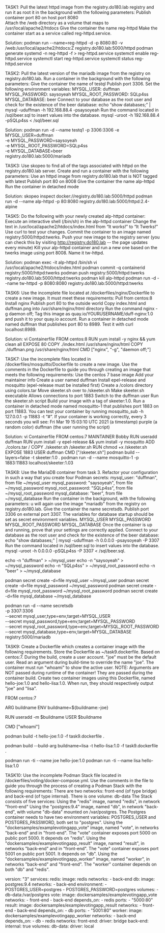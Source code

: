 TASK1:
  Pull the latest httpd image from the registry.do180.lab registry and run it as root it in the background with the following parameters:
  Publish container port 80 on host port 8080  
  Attach the /web directory as a volume that maps to /usr/local/apache2/htdocs
  Give the container the name reg-httpd
  Make the container start as a service called reg-httpd.service.

Solution:
podman run --name=reg-httpd -d -p 8080:80 -v /web:/usr/local/apache2/htdocs:Z registry.do180.lab:5000/httpd
podman generate systemd -n reg-httpd -f > reg-httpd.service
systemctl enable reg-httpd.service
systemctl start reg-httpd.service
systemctl status reg-httpd.service

TASK2:
  Pull the latest version of the mariadb image from the registry on registry.do180.lab. Run a container in the background with the following parameters:
  Give the container the name of testql
  Publish port 3306.
  Set the following environment variables:
  MYSQL_USER: duffman
  MYSQL_PASSWORD: saysoyeah
  MYSQL_ROOT_PASSWORD: SQLp4ss
  MYSQL_DATABASE: beer
  Connect to your database as the root user and check for the existence of the beer database:
    echo “show databases;” | mysql -uduffman -h 192.168.88.4 -psaysoyeah
  Run the command located in /sql/beer.sql to insert values into the database.
    mysql -uroot -h 192.168.88.4 -pSQLp4ss < /sql/beer.sql

Solution:
  podman run -d --name testq1 -p 3306:3306 -e MYSQL_USER=duffman \
  -e MYSQL_PASSWORD=saysoyeah \
  -e MYSQL_ROOT_PASSWORD=SQLp4ss \
  -e MYSQL_DATABASE=beer \
  registry.do180.lab:5000/mariadb

TASK3:
  Use skopeo to find all of the tags associated with httpd on the registry.do180.lab server. Create and run a container with the following parameters:
  Use an httpd image from registry.do180.lab that is NOT tagged with latest
  Publish port 80 on 8008
  Give the container the name alp-httpd
  Run the container in detached mode

Solution:
  skopeo inspect docker://registry.do180.lab:5000/httpd
  podman run -d --name alp-httpd -p 80:8080 registry.do180.lab:5000/httpd:2.4-alpine

TASK5:
  Do the following with your newly created alp-httpd container:
  Execute an interactive shell (/bin/sh) in the alp-httpd container
  Change the text in /usr/local/apache2/htdocs/index.html from “It works!” to “It Twerks!”
  Use curl to test your changes.
  Commit the container to an image named registry:5000/httpd:twerks.
  Push your new image to the registry server (you can check this by visiting http://registry.do180.lab -- the page updates every minute)
  Kill your alp-httpd container and run a new one based on the twerks image using port 8008. Name it tw-httpd.

Solution:
  podman exec -it alp-httpd /bin/sh 
  vi /usr/local/apache2/htdocs/index.html
  podman commit -q containerid registry:5000/httpd:twerks 
  podman push registry:5000/httpd:twerks registry.do180.lab:5000/httpd:twerks
  podman kill alp-httpd
  podman run -d --name tw-httpd -p 8080:8080 registry.do180.lab:5000/httpd:twerks

TASK6:
  Use the incomplete file located at /dockerfiles/nginx/Dockerfile to create a new image. It must meet these requirements:
  Pull from centos:8
  Install nginx
  Publish port 80 to the outside world
  Copy index.html and duffman.png into /usr/share/nginx/html directory
  Run the command nginx -g daemon off;
  Tag this image as quay.io/YOURUSERNAME/duff-nginx:1.0 and push it to your quay.io account.
  Run a container in detached mode named duffman that publishes port 80 to 8989. Test it with curl localhost:8989.

Solution:
  vi Containerfile
  FROM centos:8
  RUN yum install -y nginx && yum clean all
  EXPOSE 80
  COPY ./index.html /usr/share/nginx/html
  COPY ./duffman.png /usr/share/nginx/html
  CMD ["nginx", "-g", "daemon off;"]

TASK7:
  Use the incomplete files located in /dockerfiles/mosquitto/Dockerfile to create a new image. Use the comments in the Dockerfile to guide you through creating an image that meets the   following requirements:
  Use the centos 7 base image
  Add your maintainer info
  Create a user named duffman
  Install epel-release and mosquitto (epel-release must be installed first)
  Create a /colors directory using colors.tar
  Move skeeter.sh over to /skeeter.sh
  Make skeeter.sh executable
  Allows connections to port 1883
  Switch to the duffman user
  Run the skeeter.sh script
  Build your image with a tag of skeeter:1.0. Run a container in detached mode named mosquitto-1 that publishes port 1883 on port 11883.
  You can test your container by running
  mosquitto_sub -h 127.0.0.1 -p 11883 -t “#”. 
  If your container is working correctly, every 3 seconds you will see:
  Fri Mar 19 15:03:10 UTC 2021 (a timestamp)
  purple (a random color)
  duffman (the user running the script)

Solution:
  vi Containerfile
  FROM centos:7
  MAINTAINER Bobby 
  RUN useradd duffman
  RUN yum install -y epel-release && yum install -y mosquitto
  ADD ./colors.tar /
  COPY ./skeeter.sh /skeeter.sh
  RUN chmod +x /skeeter.sh
  EXPOSE 1883
  USER duffman
  CMD ["/skeeter.sh"]
  podman build --layers=false -t skeeter:1.0 .
  podman run -d --name mosquitto-1 -p 1883:11883 localhost/skeeter:1.03

TASK8:
  Use the MariaDB container from task 3.
  Refactor your configuration in such a way that you create four Podman secrets:
  mysql_user: "duffman", from file ~/mysql_user
  mysql_password: "saysoyeah", from file ~/mysql_password
  mysql_root_password: "SQLp4ss", from file ~/mysql_root_password
mysql_database: "beer", from file ~/mysql_database
Run the container in the background, with the following parameters:
u will again use the image "mariadb" from the registry on registry.do180.lab.
Give the container the name secretsdb.
Publish port 3306 on external port 3307.
The variables for database startup should be set as secret environment variables.
MYSQL_USER
MYSQL_PASSWORD
MYSQL_ROOT_PASSWORD
MYSQL_DATABASE
Once the container is up and running, prove that your settings are correctly applied.
Connect to your database as the root user and check for the existence of the beer database:
echo "show databases;" | mysql -uduffman -h 0.0.0.0 -psaysoyeah -P 3307
Run the command located in /sql/beer.sql to insert values into the database.
mysql -uroot -h 0.0.0.0 -pSQLp4ss -P 3307 < /sql/beer.sql.

echo -n "duffman" > ~/mysql_user
echo -n "saysoyeah" > ~/mysql_password
echo -n "SQLp4ss" > ~/mysql_root_password
echo -n "beer" > ~/mysql_database

podman secret create -d=file mysql_user ~/mysql_user
podman secret create -d=file mysql_password ~/mysql_password
podman secret create -d=file mysql_root_password ~/mysql_root_password
podman secret create -d=file mysql_database ~/mysql_database

podman run -d --name secretsdb \
        -p 3307:3306 \
        --secret mysql_user,type=env,target=MYSQL_USER \
        --secret mysql_password,type=env,target=MYSQL_PASSWORD \
        --secret mysql_root_password,type=env,target=MYSQL_ROOT_PASSWORD \
        --secret mysql_database,type=env,target=MYSQL_DATABASE \
        registry:5000/mariadb

TASK9:
Create a Dockerfile which creates a container image with the following requirements. Store the Dockerfile as ~/task9.dockerfile.
Based on centos:7.
During the build, create a user account.
"joe" must be the default user.
Read an argument during build-time to override the name "joe".
The container must run "whoami" to show the active user.
NOTE: Arguments are NOT passed during runtime of the container! They are passed during the container build.
Create two container images using this Dockerfile, named hello-joe:1.0 and hello-lisa:1.0.
When run, they should respectively output "joe" and "lisa".


FROM centos:7

ARG buildname
ENV buildname=${buildname:-joe}

RUN useradd -m $buildname
USER $buildname

CMD ["whoami"]

podman build -t hello-joe:1.0 -f task9.dockerfile .

podman build --build-arg buildname=lisa -t hello-lisa:1.0 -f task9.dockerfile .

podman run -ti --name joe hello-joe:1.0
podman run -ti --name lisa hello-lisa:1.0

TASK10:
Use the incomplete Podman Stack file located in /dockerfiles/voting/docker-compose.yml. Use the comments in the file to guide you through the process of creating a Podman Stack with the following requirements:
There are two networks: front-end (of type bridge) and back-end (of type internal).
There is one volume: db-data
The Stack consists of five services:
Using the "redis" image, named "redis", in network "front-end"
Using the "postgres:9.4" image, named "db", in network "back-end", with volume "db-data" mounted on /var/postgres.
The Postgres container needs to have two environment variables: POSTGRES_USER and POSTGRES_PASSWORD, both set to "postgres".
Using the "dockersamples/examplevotingapp_vote" image, named "vote", in networks "back-end" and in "front-end".
The "vote" container exposes port 5000 on public port 5000. It depends on "redis".
Using the "dockersamples/examplevotingapp_result" image, named "result", in networks "back-end" and in "front-end".
The "vote" container exposes port 5001 on public port 5001. It depends on "db".
Using the "dockersamples/examplevotingapp_worker" image, named "worker", in networks "back-end" and "front-end".
The "worker" container depends on both "db" and "redis".

version: "3" 
services:
  redis:
    image: redis
    networks:
      - back-end
  db:
    image: postgres:9.4
    networks:
      - back-end
    environment: 
      - POSTGRES_USER=postgres 
      - POSTGRES_PASSWORD=postgres 
    volumes: 
      - db-data:/var/postgres
  vote:
    image: dockersamples/examplevotingapp_vote
    networks:
      - front-end
      - back-end
    depends_on:
      - redis
    ports:
      - "5000:80" 
  result:
    image: dockersamples/examplevotingapp_result
    networks:
      - front-end
      - back-end
    depends_on:
      - db
    ports:
      - "5001:80" 
  worker:
    image: dockersamples/examplevotingapp_worker
    networks:
      - back-end
    depends_on:
      - db
      - redis
networks:
  front-end:
    driver: bridge
  back-end:
    internal: true
volumes:
  db-data:
    driver: local
